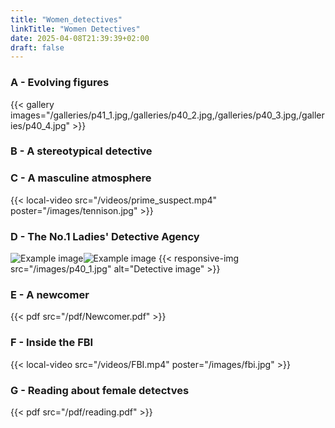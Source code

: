 ```yaml
---
title: "Women_detectives"
linkTitle: "Women Detectives"
date: 2025-04-08T21:39:39+02:00
draft: false
---
```


### A - Evolving figures

{{< gallery images="/galleries/p41_1.jpg,/galleries/p40_2.jpg,/galleries/p40_3.jpg,/galleries/p40_4.jpg" >}}

### B - A stereotypical detective

### C - A masculine atmosphere

{{< local-video src="/videos/prime_suspect.mp4" poster="/images/tennison.jpg" >}}

### D - The No.1 Ladies' Detective Agency

![Example image](/images/p40_1.jpg)![Example image](/images/p41_2.jpg)
{{< responsive-img src="/images/p40_1.jpg" alt="Detective image" >}}

### E - A newcomer

{{< pdf src="/pdf/Newcomer.pdf" >}}

### F - Inside the FBI

{{< local-video src="/videos/FBI.mp4" poster="/images/fbi.jpg" >}}

### G - Reading about female detectves

{{< pdf src="/pdf/reading.pdf" >}}
